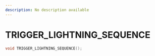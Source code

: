 ```yaml
---
description: No description available 
---
```


# TRIGGER_LIGHTNING_SEQUENCE

```cpp
void TRIGGER_LIGHTNING_SEQUENCE();
```